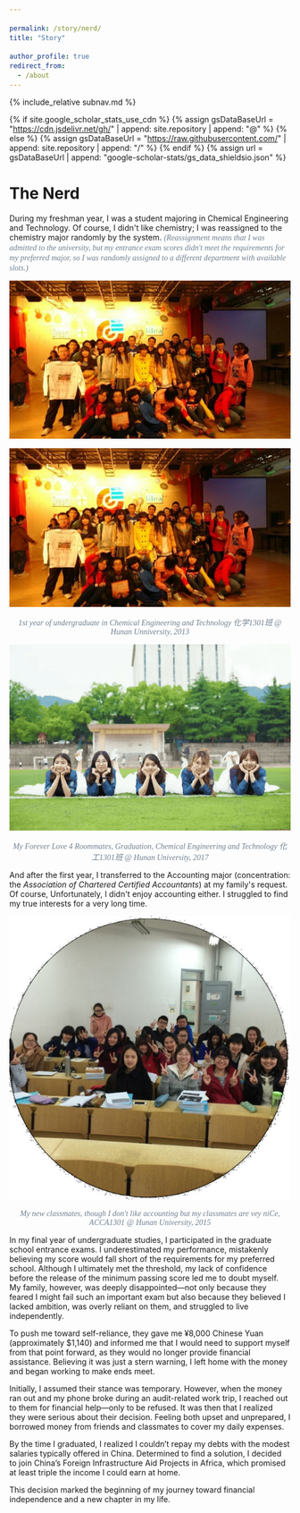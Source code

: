 ```yaml
---

permalink: /story/nerd/
title: "Story"

author_profile: true
redirect_from: 
  - /about
---
```

{% include_relative subnav.md %}

{% if site.google_scholar_stats_use_cdn %}
{% assign gsDataBaseUrl = "https://cdn.jsdelivr.net/gh/" | append: site.repository | append: "@" %}
{% else %}
{% assign gsDataBaseUrl = "https://raw.githubusercontent.com/" | append: site.repository | append: "/" %}
{% endif %}
{% assign url = gsDataBaseUrl | append: "google-scholar-stats/gs_data_shieldsio.json" %}

<span class='anchor' id='about-me'></span>



# The Nerd

During my freshman year, I was a student majoring in Chemical Engineering and Technology. Of course, I didn't like chemistry; I was reassigned to the chemistry major randomly by the system. <span style="font-family: Century Schoolbook;color:rgb(112,128,144);"><i>(Reassignment means that I was admitted to the university, but my entrance exam scores didn't meet the requirements for my preferred major, so I was randomly assigned to a different department with available slots.)</i></span> 

<div style="text-align: center;">     <img src="assets/ce1301.jpeg" alt="" style=""> </div>



![ ](assets/ce1301.jpeg)

<div style="text-align: center; font-family: 'Century Schoolbook'; color: rgb(112, 128, 144);">     <i>1st year of undergraduate in Chemical Engineering and Technology 化学1301班 @ Hunan Unniversity, 2013</i> </div>

![ ](assets/love1301.png)

<div style="text-align: center; font-family: 'Century Schoolbook'; color: rgb(112, 128, 144);">     <i>My Forever Love 4 Roommates, Graduation, Chemical Engineering and Technology 化工1301班 @ Hunan University, 2017</i> </div>

And after the first year, I transferred to the Accounting major (concentration: the *Association of Chartered Certified Accountants*) at my family's request. Of course, Unfortunately, I didn't enjoy accounting either. I struggled to find my true interests for a very long time.

![ ](assets/acca1301.jpeg)

<div style="text-align: center; font-family: 'Century Schoolbook'; color: rgb(112, 128, 144);">     <i>My new classmates, though I don't like accounting but my classmates are vey niCe, ACCA1301 @ Hunan University, 2015</i> </div>

In my final year of undergraduate studies, I participated in the graduate school entrance exams. I underestimated my performance, mistakenly believing my score would fall short of the requirements for my preferred school. Although I ultimately met the threshold, my lack of confidence before the release of the minimum passing score led me to doubt myself. My family, however, was deeply disappointed—not only because they feared I might fail such an important exam but also because they believed I lacked ambition, was overly reliant on them, and struggled to live independently.

To push me toward self-reliance, they gave me ¥8,000 Chinese Yuan (approximately $1,140) and informed me that I would need to support myself from that point forward, as they would no longer provide financial assistance. Believing it was just a stern warning, I left home with the money and began working to make ends meet.

Initially, I assumed their stance was temporary. However, when the money ran out and my phone broke during an audit-related work trip, I reached out to them for financial help—only to be refused. It was then that I realized they were serious about their decision. Feeling both upset and unprepared, I borrowed money from friends and classmates to cover my daily expenses. 

By the time I graduated, I realized I couldn’t repay my debts with the modest salaries typically offered in China. Determined to find a solution, I decided to join China’s Foreign Infrastructure Aid Projects in Africa, which promised at least triple the income I could earn at home. 

This decision marked the beginning of my journey toward financial independence and a new chapter in my life.

<!-- My first work was in Ethiopia, where I worked as a junior accountant for the Kombolcha-Bati-Mille Upgrade Project. Then I went to Kenya, working as an accountant and tax specialist for the Karen Waterfront Shopping Mall Project and Kakamega County General Hospital Project. After gaining comprehensive training in various roles, I joined the China Civil Engineering Construction Corporation Nigeria Limited, where I primarily worked on the Lagos-Ibadan Railway project, along with the Abuja Airport Project and various logistics and real estate projects in Abuja. I stayed in Abeokuta for almost three years, progressing from accountant to assistant financial manager.-->


